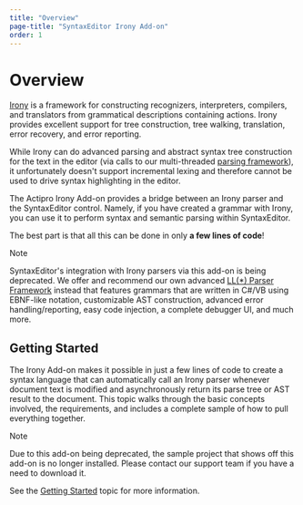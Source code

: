 ```yaml
---
title: "Overview"
page-title: "SyntaxEditor Irony Add-on"
order: 1
---
```

# Overview

[Irony](https://github.com/IronyProject/Irony) is a framework for constructing recognizers, interpreters, compilers, and translators from grammatical descriptions containing actions. Irony provides excellent support for tree construction, tree walking, translation, error recovery, and error reporting.

While Irony can do advanced parsing and abstract syntax tree construction for the text in the editor (via calls to our multi-threaded [parsing framework](../text-parsing/parsing/index.md)), it unfortunately doesn't support incremental lexing and therefore cannot be used to drive syntax highlighting in the editor.

The Actipro Irony Add-on provides a bridge between an Irony parser and the SyntaxEditor control.  Namely, if you have created a grammar with Irony, you can use it to perform syntax and semantic parsing within SyntaxEditor.

The best part is that all this can be done in only **a few lines of code**!

> [!NOTE]
> SyntaxEditor's integration with Irony parsers via this add-on is being deprecated.  We offer and recommend our own advanced [LL(*) Parser Framework](../ll-parser-framework/index.md) instead that features grammars that are written in C#/VB using EBNF-like notation, customizable AST construction, advanced error handling/reporting, easy code injection, a complete debugger UI, and much more.

## Getting Started

The Irony Add-on makes it possible in just a few lines of code to create a syntax language that can automatically call an Irony parser whenever document text is modified and asynchronously return its parse tree or AST result to the document.  This topic walks through the basic concepts involved, the requirements, and includes a complete sample of how to pull everything together.

> [!NOTE]
> Due to this add-on being deprecated, the sample project that shows off this add-on is no longer installed.  Please contact our support team if you have a need to download it.

See the [Getting Started](getting-started.md) topic for more information.
